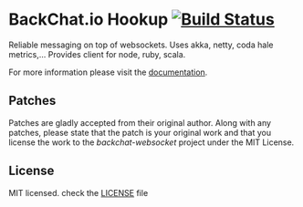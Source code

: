 # BackChat.io Hookup [![Build Status](https://secure.travis-ci.org/backchatio/hookup.png?branch=master)](http://travis-ci.org/backchatio/hookup)

Reliable messaging on top of websockets. Uses akka, netty, coda hale metrics,... Provides client for node, ruby, scala.

For more information please visit the [documentation](http://backchatio.github.com/hookup).

## Patches
Patches are gladly accepted from their original author. Along with any patches, please state that the patch is your original work and that you license the work to the *backchat-websocket* project under the MIT License.

## License
MIT licensed. check the [LICENSE](https://github.com/backchatio/hookup/blob/master/LICENSE) file

